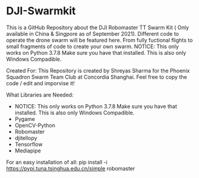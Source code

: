 # DJI-Swarmkit
This is a GitHub Repository about the DJI Robomaster TT Swarm Kit ( Only available in China & Singpore as of September 2021). Different code to operate the drone swarm will be featured here. From fully fuctional flights to small fragments of code to create your own swarm. 
NOTICE: This only works on Python 3.7.8 Make sure you have that installed. This is also only Windows Compadible. 

Created For: 
This Repository is created by Shreyas Sharma for the Phoenix Squadron Swarm Team Club at Concordia Shanghai. Feel free to copy the code / edit and imporvise it! 

What Libraries are Needed: 
- NOTICE: This only works on Python 3.7.8 Make sure you have that installed. This is also only Windows Compadible. 
- Pygame
- OpenCV-Python
- Robomaster
- djitellopy
- Tensorflow
- Mediapipe

For an easy installation of all:
pip install -i https://pypi.tuna.tsinghua.edu.cn/simple robomaster



